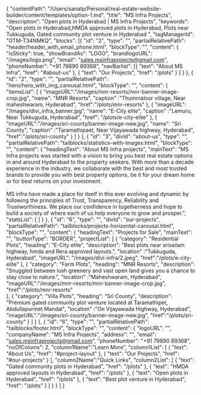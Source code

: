 {
  "contentPath": "/Users/sanatp/Personal/real-estate-website-builder/content/templates/option-1.md",
  "title": "MS Infra Projects",
  "description": "Open plots in Hyderabad | MS Infra Projects",
  "keywords": "Open plots in Hyderabad,HMDA approved plots in Hyderabad, Plots near Tukkuguda, Gated community plot venture in Hyderabad ",
  "tagManagerId": "GTM-T34NMKQ",
  "blocks": [{
      "id": "2",
      "type": "",
      "partialRelativePath": "header/header_with_email_phone.html",
      "blockType": "",
      "content": {
        "isSticky": true,
        "showBrandAs": "LOGO",
        "brandlogoURL": "/images/logo.png",
        "email": "sales.msinfraprojects@gmail.com",
        "phoneNumber": "+91 79890 89368",
        "navBarlist": [{
            "text": "About MS Infra",
            "href": "#about-us"
          },
          {
            "text": "Our Projects",
            "href": "/plots"
          }
        ]
      }
    },
    {
      "id": "2",
      "type": "",
      "partialRelativePath": "hero/hero_with_img_carousal.html",
      "blockType": "",
      "content": {
        "itemsList": [
          {
            "imageURL":"/images/mnr-resorts/mnr-banner-image-crop.jpg",
            "name": "MNR Resorts",
            "caption" :"Thummaloor village, Near maheshwaram, Hyderabad",
            "href":"/plots/mnr-resorts"
          },
          {
            "imageURL": "/images/divi_infra_banner.jpg",
            "name": "E-City elite",
            "caption" :"Lemuru, Near Tukkuguda, Hyderabad",
            "href": "/plots/e-city-elite"
          },
          {
            "imageURL":"/images/sri-county/banner-image-new.jpg",
            "name": "Sri County",
            "caption" :"Taramathipaet, Near Vijayawada highway, Hyderabad",
            "href":"/plots/sri-county"
          }
        ]
      }
    },
    {
      "id": "3",
      "divId": "about-us",
      "type": "",
      "partialRelativePath": "tailblocks/statistics-with-images.html",
      "blockType": "",
      "content": {
        "headingText": "About MS Infra projects",
        "mainText": "MS Infra projects was started with a vision to bring you best real estate options in and around Hyderabad to the property seekers. With more than a decade experience in the industry, we collaborate with the best and most trusted brands to provide you with best property options, be it for your dream home or for best returns on your investment.<br/><br/>MS infra have made a place for itself in this ever evolving and dynamic by following the principles of Trust, Transparency, Reliability and Trustworthiness. We place our confidence in togetherness and hope to build a society of where each of us help everyone to grow and prosper.",
        "statsList": [
        ]
      }
    },
    {
      "id": "6",
      "type": "",
      "divId": "our-projects",
      "partialRelativePath": "tailblocks/projects-horizontal-carousal.html",
      "blockType": "",
      "content": {
        "headingText": "Projects for Sale",
        "mainText": "",
        "buttonType": "BORDER",
        "projectList": [
          {
            "category": "Residential Plots",
            "heading": "E-City elite",
            "description": "Best plots near srisailam highway, hmda and Rera approved layouts.",
            "location" :"Tukkuguda, Hyderabad",
            "imageURL": "/images/divi-infra/2.jpeg",
            "href":"/plots/e-city-elite"
          },
          {
            "category": "Farm Plots",
            "heading": "MNR Resorts",
            "description": "Snuggled between lush greenery and vast open land gives you a chance to stay close to nature.",
            "location" :"Maheshwaram, Hyderabad",
            "imageURL":"/images/mnr-resorts/mnr-banner-image-crop.jpg",
            "href":"/plots/mnr-resorts"          
          },
          {
            "category": "Villa Plots",
            "heading": "Sri County",
            "description": "Premium gated community plot venture located at Taramathipet, Abdullapurmet Mandal",
            "location" :"On Vijayawada Highway, Hyderabad",
            "imageURL":"/images/sri-county/banner-image-new.jpg",
            "href":"/plots/sri-county"
          }
        ]
      }
    },
    {
      "id": "6",
      "type": "",
      "partialRelativePath": "tailblocks/footer.html",
      "blockType": "",
      "content": {
        "logoURL": "",
        "companyName": "MS Infra Projects",
        "address": "",
        "email": "sales.msinfraprojects@gmail.com",
        "phoneNumber": "+91 79890 89368",
        "noOfColums": 2,
        "column1Name":"Learn More",
        "column1List": [
        {
            "text": "About Us",
            "href": "#project-layout"
          },
          {
            "text": "Our Projects",
            "href": "#our-projects"
          }
        ],
        "column2Name":"Quick Links",
        "column2List": [
          {
            "text": "Gated community plots in Hyderabad",
            "href": "/plots"
          },
          {
            "text": "HMDA approved layouts in Hyderabad",
            "href": "/plots"
          },
          {
            "text": "Open plots in Hyderabad",
            "href": "/plots"
          },
          {
            "text": "Best plot venture in Hyderabad",
            "href": "/plots"
          }
        ]
      }
    }
  ]
}
